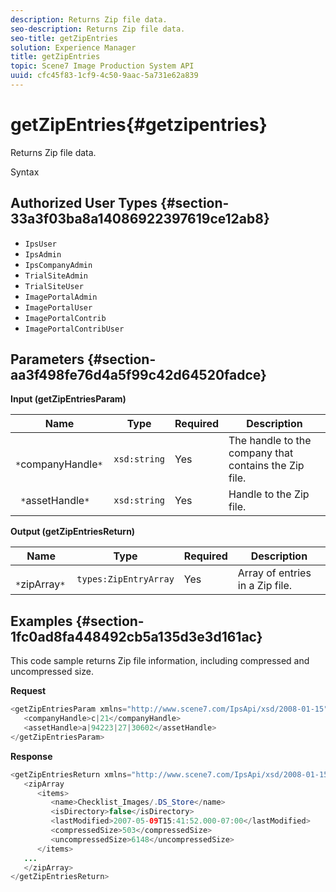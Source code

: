 ```yaml
---
description: Returns Zip file data.
seo-description: Returns Zip file data.
seo-title: getZipEntries
solution: Experience Manager
title: getZipEntries
topic: Scene7 Image Production System API
uuid: cfc45f83-1cf9-4c50-9aac-5a731e62a839
---
```


# getZipEntries{#getzipentries}

Returns Zip file data.

 Syntax 

## Authorized User Types {#section-33a3f03ba8a14086922397619ce12ab8}

* `IpsUser` 
* `IpsAdmin` 
* `IpsCompanyAdmin` 
* `TrialSiteAdmin` 
* `TrialSiteUser` 
* `ImagePortalAdmin` 
* `ImagePortalUser` 
* `ImagePortalContrib` 
* `ImagePortalContribUser`

## Parameters {#section-aa3f498fe76d4a5f99c42d64520fadce}

**Input (getZipEntriesParam)** 

|  Name  | Type  | Required  | Description  |
|---|---|---|---|
|  ` *`companyHandle`*`  | `xsd:string`  | Yes  | The handle to the company that contains the Zip file.  |
|  ` *`assetHandle`*`  | `xsd:string`  | Yes  | Handle to the Zip file.  |

**Output (getZipEntriesReturn)** 

|  Name  | Type  | Required  | Description  |
|---|---|---|---|
|  ` *`zipArray`*`  | `types:ZipEntryArray`  | Yes  | Array of entries in a Zip file.  |

## Examples {#section-1fc0ad8fa448492cb5a135d3e3d161ac}

This code sample returns Zip file information, including compressed and uncompressed size.

**Request** 

```java
<getZipEntriesParam xmlns="http://www.scene7.com/IpsApi/xsd/2008-01-15">
   <companyHandle>c|21</companyHandle>
   <assetHandle>a|94223|27|30602</assetHandle>
</getZipEntriesParam>
```

**Response** 

```java
<getZipEntriesReturn xmlns="http://www.scene7.com/IpsApi/xsd/2008-01-15">
   <zipArray
      <items>
         <name>Checklist_Images/.DS_Store</name>
         <isDirectory>false</isDirectory>
         <lastModified>2007-05-09T15:41:52.000-07:00</lastModified>
         <compressedSize>503</compressedSize>
         <uncompressedSize>6148</uncompressedSize>
      </items>
   ...
   </zipArray>
</getZipEntriesReturn>
```

